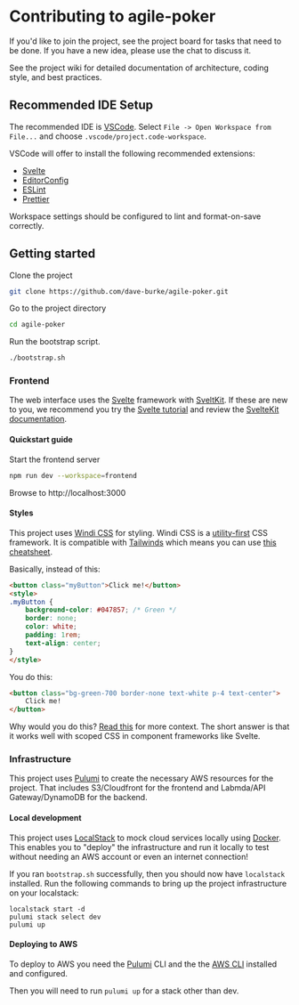 # Contributing to agile-poker

If you'd like to join the project, see the project board for tasks that need to
be done. If you have a new idea, please use the chat to discuss it.

See the project wiki for detailed documentation of architecture, coding style, and best
practices.

## Recommended IDE Setup

The recommended IDE is [VSCode](https://code.visualstudio.com/). Select `File
-> Open Workspace from File...` and choose `.vscode/project.code-workspace`.

VSCode will offer to install the following recommended extensions:

- [Svelte](https://marketplace.visualstudio.com/items?itemName=svelte.svelte-vscode)
- [EditorConfig](https://marketplace.visualstudio.com/items?itemName=editorconfig.editorconfig)
- [ESLint](https://marketplace.visualstudio.com/items?itemName=dbaeumer.vscode-eslint)
- [Prettier](https://marketplace.visualstudio.com/items?itemName=esbenp.prettier-vscode)

Workspace settings should be configured to lint and format-on-save correctly.

## Getting started

Clone the project

```bash
git clone https://github.com/dave-burke/agile-poker.git
```

Go to the project directory

```bash
cd agile-poker
```

Run the bootstrap script.

```bash
./bootstrap.sh
```

### Frontend

The web interface uses the [Svelte](https://svelte.dev/) framework with
[SveltKit](https://kit.svelte.dev/). If these are new to you, we recommend you
try the [Svelte tutorial](https://svelte.dev/tutorial/basics) and review the
[SvelteKit documentation](https://kit.svelte.dev/docs/introduction).

#### Quickstart guide

Start the frontend server

```bash
npm run dev --workspace=frontend
```

Browse to http://localhost:3000

#### Styles

This project uses [Windi CSS](https://windicss.org/) for styling. Windi CSS is
a [utility-first](https://utilitycss.com/) CSS framework. It is compatible with
[Tailwinds](https://tailwindcss.com/) which means you can use [this
cheatsheet](https://tailwindcomponents.com/cheatsheet/).

Basically, instead of this:

```html
<button class="myButton">Click me!</button>
<style>
.myButton {
	background-color: #047857; /* Green */
	border: none;
	color: white;
	padding: 1rem;
	text-align: center;
}
</style>
```

You do this:

```html
<button class="bg-green-700 border-none text-white p-4 text-center">
	Click me!
</button>
```

Why would you do this? [Read
this](https://adamwathan.me/css-utility-classes-and-separation-of-concerns/)
for more context. The short answer is that it works well with scoped CSS in
component frameworks like Svelte.

### Infrastructure

This project uses [Pulumi](https://www.pulumi.com/) to create the necessary AWS
resources for the project. That includes S3/Cloudfront for the frontend and
Labmda/API Gateway/DynamoDB for the backend.

#### Local development

This project uses [LocalStack](https://localstack.cloud) to mock cloud services
locally using [Docker](https://docs.docker.com/).  This enables you to "deploy"
the infrastructure and run it locally to test without needing an AWS account or
even an internet connection!

If you ran `bootstrap.sh` successfully, then you should now have `localstack`
installed. Run the following commands to bring up the project infrastructure on
your localstack:

```
localstack start -d
pulumi stack select dev
pulumi up
```

#### Deploying to AWS

To deploy to AWS you need the [Pulumi](https://www.pulumi.com/) CLI and the the
[AWS CLI](https://aws.amazon.com/cli/) installed and configured.

Then you will need to run `pulumi up` for a stack other than dev.

